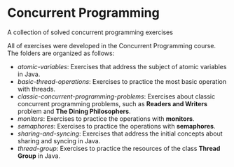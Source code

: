 # Concurrent Programming
A collection of solved concurrent programming exercises

All of exercises were developed in the Concurrent Programming course. The folders are organized as follows:
* *atomic-variables*: Exercises that address the subject of atomic variables in Java.
* *basic-thread-operations*: Exercises to practice the most basic operation with threads.
* *classic-concurrent-programming-problems*: Exercises about classic concurrent programming problems, such as **Readers and Writers** problem and **The Dining Philosophers**.
* *monitors*: Exercises to practice the operations with **monitors**.
* *semaphores*: Exercises to practice the operations with **semaphores**.
* *sharing-and-syncing*: Exercises that address the initial concepts about sharing and syncing in Java.
* *thread-group*: Exercises to practice the resources of the class **Thread Group** in Java.
